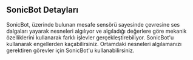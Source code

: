 ## SonicBot Detayları
SonicBot, üzerinde bulunan mesafe sensörü sayesinde çevresine ses dalgaları yayarak nesneleri algılıyor ve algıladığı değerlere göre mekanik özelliklerini kullanarak farklı işlevler gerçekleştirebiliyor. SonicBot'u kullanarak engellerden kaçabilirsiniz. Ortamdaki nesneleri algılamanızı gerektiren görevler için SonicBot'u kullanabilirsiniz.



